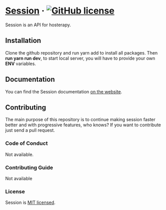 # [Session](https://sessionhost.herokuapp.com/) &middot; [![GitHub license](https://img.shields.io/badge/license-MIT-blue.svg)](https://github.com/ikechukwu-peter/session/blob/main/LICENSE)
Session is an API for hosterapy.

## Installation

Clone the github repository and run yarn add to install all packages. Then **run yarn run dev**, to start local server, you will have to provide your own **ENV** variables. 

## Documentation

You can find the Session documentation [on the website](https://documenter.getpostman.com/view/13456367/TzskDheg).  

## Contributing

The main purpose of this repository is to continue making session faster better and with progressive features, who knows? If you want to contribute just send a pull request.

### Code of Conduct
Not available.
### Contributing Guide
Not available


### License

Session is [MIT licensed](./LICENSE).
